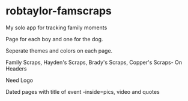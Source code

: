 robtaylor-famscraps
===================

My solo app for tracking family moments

Page for each boy and one for the dog.

Seperate themes and colors on each page.

Family Scraps, Hayden's Scraps, Brady's Scraps, Copper's Scraps- On Headers

Need Logo

Dated pages with title of event
-inside=pics, video and quotes

